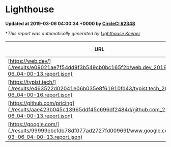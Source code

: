 
# Lighthouse

**Updated at 2019-03-06 04:00:34 +0000 by [CircleCI #2348](https://circleci.com/gh/ItinerisLtd/lighthouse-keeper-example/2348)**

**This report was automatically generated by [Lighthouse Keeper](https://github.com/itinerisltd/lighthouse-keeper)*

| URL | Performance | Accessibility | Best Practices | SEO | PWA | Updated At |
| --- | --- | --- | --- | --- | --- | --- |
| [https://web.dev/](./results/e09021ae7f54dd9f3b549cb0bc165f2b/web.dev_2019-03-06_04-00-13.report.json) | 0.97 | 0.93 | 1 | 0.91 | 1 | 2019-03-06T04:00:13.806Z |
| [https://typist.tech/](./results/e463522d02041e06b035e8f61910fd43/typist.tech_2019-03-06_04-00-16.report.json) | 1 |  |  |  |  | 2019-03-06T04:00:16.021Z |
| [https://github.com/pricing](./results/aae423b045c13965ddf45c696df2484d/github.com_2019-03-06_04-00-13.report.json) | 0.8 | 0.89 | 0.93 | 0.9 | 0.58 | 2019-03-06T04:00:13.466Z |
| [https://google.com/](./results/99999ebcfdb78df077ad2727fd00969f/www.google.com_2019-03-06_04-00-13.report.json) | 0.96 | 0.71 | 0.93 | 0.8 | 0.58 | 2019-03-06T04:00:13.410Z |
